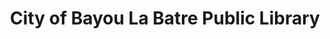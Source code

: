 ---
layout: repo
title: "City of Bayou La Batre Public Library"
id: 10390
permalink: repos/10390/
---